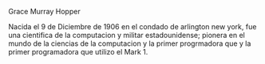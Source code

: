 Grace Murray Hopper

Nacida el 9 de Diciembre de 1906 en el condado de arlington new york, fue una cientifica de la computacion y militar estadounidense; pionera en el mundo de la ciencias de la computacion y la primer progrmadora que y la primer programadora que utilizo el Mark 1.
